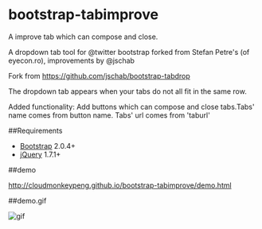 bootstrap-tabimprove
====================

A improve tab which can compose and close.

A dropdown tab tool for @twitter bootstrap forked from Stefan Petre's (of eyecon.ro), improvements by @jschab

Fork from https://github.com/jschab/bootstrap-tabdrop

The dropdown tab appears when your tabs do not all fit in the same row.

Added functionality: Add buttons which can compose and close tabs.Tabs' name comes from button name. Tabs' url comes from 'taburl' 


##Requirements

* [Bootstrap](http://twitter.github.com/bootstrap/) 2.0.4+
* [jQuery](http://jquery.com/) 1.7.1+

##demo

http://cloudmonkeypeng.github.io/bootstrap-tabimprove/demo.html


##demo.gif

![gif](http://cloudmonkeypeng.github.io/bootstrap-tabimprove/tabimprove.gif)